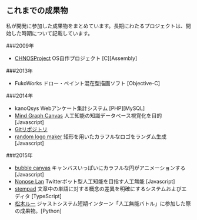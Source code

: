 ## これまでの成果物
私が開発に参加した成果物をまとめています。長期にわたるプロジェクトは、開始した時期について記載しています。

###2009年
- [CHNOSProject](https://osdn.jp/projects/chnosproject/) OS自作プロジェクト [C][Assembly]

###2013年
- FukoWorks ドロー・ペイント混在型描画ソフト [Objective-C]

###2014年
- kanoQsys Webアンケート集計システム [PHP][MySQL]
- [Mind Graph Canvas](../projects/mgcanvas/index.html) 人工知能の知識データベース視覚化を目的 [Javascript]
 - [Gitリポジトリ](http://pcd.gakugei-hs.info/git/hikalium/mgcanvas)
- [random logo maker](../projects/randlogo/randlogo.html) 矩形を用いたカラフルなロゴをランダム生成 [Javascript]

###2015年
- [bubble canvas](../projects/bubble/index.html) キャンバスいっぱいにカラフルな円がアニメーションする [Javascript]
- [Nonose Lan](http://lan.hikalium.com) Twitterボット型人工知能を目指す人工無能 [Javascript]
- [stempad](http://stempad.jp) 文章中の単語に対する概念の差異を明確にするシステムおよびエディタ [TypeScript]
- [松木ルー](https://twitter.com/js_tsubot01) ジャストシステム短期インターン「人工無能バトル」に参加した際の成果物。[Python]
